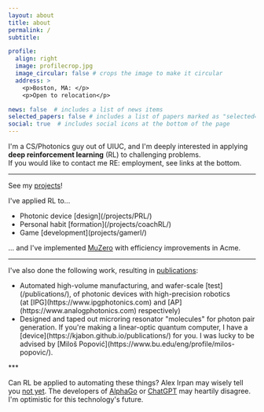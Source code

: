 ```yaml
---
layout: about
title: about
permalink: /
subtitle: 

profile:
  align: right
  image: profilecrop.jpg
  image_circular: false # crops the image to make it circular
  address: >
    <p>Boston, MA: </p>
    <p>Open to relocation</p>

news: false  # includes a list of news items
selected_papers: false # includes a list of papers marked as "selected={true}"
social: true  # includes social icons at the bottom of the page
---
```


I'm a CS/Photonics guy out of UIUC, and I'm deeply interested in applying **deep reinforcement learning** (RL) to challenging problems. <br>If you would like to contact me RE: employment, see links at the bottom.

***


See my [projects](/projects)!

I've applied RL to...
 <ul>
  
  <li>Photonic device [design](/projects/PRL/)</li>
  <li>Personal habit [formation](/projects/coachRL/)</li>
  <li>Game [development](projects/gamerl/)</li>
  
</ul> 

... and I've implemented [MuZero](/blog/2023/muzeroAcmeJax/) with efficiency improvements in Acme.

***

I've also done the following work, resulting in [publications](/publications):
 <ul>
  <li>Automated high-volume manufacturing, and wafer-scale [test](/publications/), of photonic devices with high-precision robotics <br>(at [IPG](https://www.ipgphotonics.com) and [AP](https://www.analogphotonics.com) respectively)</li> 
  <li>Designed and taped out microring resonator "molecules" for photon pair generation. If you're making a linear-optic quantum computer, I have a [device](https://kjabon.github.io/publications/) for you. I was lucky to be advised by [Milo&scaron; Popovi&#263;](https://www.bu.edu/eng/profile/milos-popovic/).</li>
</ul> 
***

Can RL be applied to automating these things? Alex Irpan may wisely tell you [not yet](https://www.alexirpan.com/2018/02/14/rl-hard.html). The developers of [AlphaGo](https://www.deepmind.com/research/highlighted-research/alphago) or [ChatGPT](https://openai.com/blog/chatgpt/) may heartily disagree. I'm optimistic for this technology's future. 

